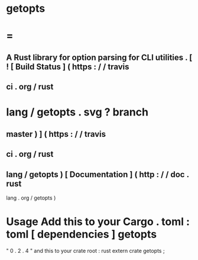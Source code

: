 getopts
=
=
=
A
Rust
library
for
option
parsing
for
CLI
utilities
.
[
!
[
Build
Status
]
(
https
:
/
/
travis
-
ci
.
org
/
rust
-
lang
/
getopts
.
svg
?
branch
=
master
)
]
(
https
:
/
/
travis
-
ci
.
org
/
rust
-
lang
/
getopts
)
[
Documentation
]
(
http
:
/
/
doc
.
rust
-
lang
.
org
/
getopts
)
#
#
Usage
Add
this
to
your
Cargo
.
toml
:
toml
[
dependencies
]
getopts
=
"
0
.
2
.
4
"
and
this
to
your
crate
root
:
rust
extern
crate
getopts
;
